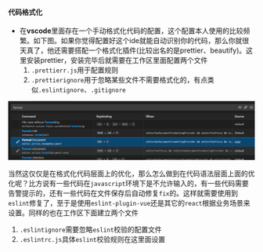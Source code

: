 #### 代码格式化

- 在**vscode**里面存在一个手动格式化代码的配置，这个配置本人使用的比较频繁。如下图。如果你觉得配置好这个ide就能自动识别你的代码，那么你就很天真了，他还需要搭配一个格式化插件(比较出名的是prettier、beautify)。这里安装prettier，安装完毕后就需要在工作区里面配置两个文件
  1. `.prettierr.js`用于配置规则
  2. `.prettierignore`用于忽略某些文件不需要格式化的，有点类似`.eslintignore`、`.gitignore`

![格式化文档图片](./img/formate_name.png)

当然这仅仅是在格式化代码层面上的优化，那么怎么做到在代码语法层面上面的优化呢？比方说有一些代码在`javascript`环境下是不允许输入的，有一些代码需要告警提示的，还有一些代码在文件保存后自动修复`fix`的。这样就需要使用到`eslint`修复了，至于是使用`eslint-plugin-vue`还是其它的`react`根据业务场景来设置。同样的也在工作区下面建立两个文件

1. `.eslintignore`需要忽略`eslint`校验的配置文件
2. `.eslintrc.js`具体`eslint`校验规则在这里面设置

